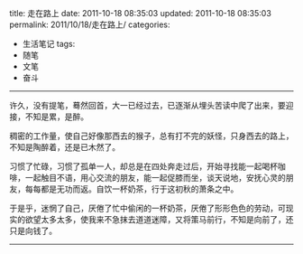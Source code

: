 title: 走在路上
date: 2011-10-18 08:35:03
updated: 2011-10-18 08:35:03
permalink: 2011/10/18/走在路上/
categories:
- 生活笔记
tags:
- 随笔
- 文笔
- 奋斗

---

许久，没有提笔，蓦然回首，大一已经过去，已逐渐从埋头苦读中爬了出来，要迎接，不知是累，是醉。

<!--more-->
稠密的工作量，使自己好像那西去的猴子，总有打不完的妖怪，只身西去的路上，不知是陶醉着，还是已木然了。

习惯了忙碌，习惯了孤单一人，却总是在四处奔走过后，开始寻找能一起喝杯咖啡，一起触目不语，用心交流的朋友，能一起促膝而坐，谈天说地，安抚心灵的朋友，每每都是无功而返。自饮一杯奶茶，行于这初秋的萧条之中。

于是乎，迷惘了自己，厌倦了忙中偷闲的一杯奶茶，厌倦了形形色色的劳动，可现实的欲望太多太多，使我来不急抹去道道迷障，又将策马前行，不知是向前了，还只是向钱了。

---
